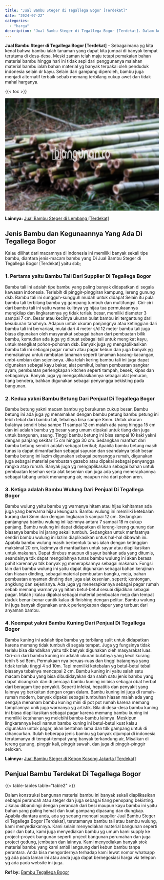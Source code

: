 ```yaml
---
title: "Jual Bambu Steger di Tegallega Bogor [Terdekat]"
date: "2024-07-22"
categories: 
  - "harga"
description: "Jual Bambu Steger di Tegallega Bogor [Terdekat]. Dalam konstruksi bangunan material bambu ini banyak sekali diaplikasikan sebagai perancah atau steger dan ju..."
---
```


**Jual Bambu Steger di Tegallega Bogor \[Terdekat\]** – Sebagaimana yg kita kenal bahwa bambu ialah tanaman yang dapat kita jumpai di banyak tempat terutama di desa-desa. Meski zaman telah maju tetapi pemakaian bahan material bambu hingga hari ini tidak sepi dari penggunanya malahan material bambu ialah bahan material yg banyak terpakai oleh penduduk indonesia selain dr kayu. Selain dari gampang diperoleh, bambu juga menjadi alternatif terbaik sebab memang terbilang cukup awet dan tidak mahal harganya.

{{< toc >}}

![Jual Bambu Steger di Tegallega Bogor [Terdekat]](/images/jual-bambu-tali-14.png)

**Lainnya:** [Jual Bambu Steger di Lembang \[Terdekat\]](https://bambu.bangunan.co/jual-bambu-steger-di-lembang-terdekat/)

## Jenis Bambu dan Kegunaannya Yang Ada Di Tegallega Bogor

Kalau dilihat dari macamnya di indonesia ini memiliki banyak sekali tipe bambu, diantara jenis-macam bambu yang Di Jual Bambu Steger di Tegallega Bogor \[Terdekat\] yaitu sbb;

### 1\. Pertama yaitu Bambu Tali Dari Supplier Di Tegallega Bogor

Bambu tali ini adalah tipe bambu yang paling banyak didapatkan di segala kawasan indonesia. Terlebih di pinggir-pinggiran kampung, lereng gunung dsb. Bambu tali ini sungguh-sungguh mudah untuk didapat Selain itu pula bambu tali terbilang bambu yg gampang tumbuh dan multifungsi. Ciri-ciri dari bambu tali ini yaitu warna kulitnya yg hijau tua permukaannya mengkilap dan lingkarannya yg tidak terlalu besar, memiliki diameter 3 sampai 7 cm. Besar atau kecilnya ukuran bulat bambu ini tergantung dari kesuburan tanahnya. Adapun untuk ukuran panjangnya atau ketinggian dari bambu tali ini bervariasi, mulai dari 4 meter s/d 12 meter bambu tali juga biasa digunakan oleh masyarakat sebagai bahan dari pembuatan bilik bambu, kemudian ada juga yg dibuat sebagai tali untuk mengikat kayu, untuk mengikat pohon-pohonan dsb. Banyak juga yg mengaplikasikan bambu tali ini sebagai pagar rumah atau pagar kebun dan juga banyak yg memakainya untuk rambatan tanaman seperti tanaman kacang-kacangan, umbi-umbian dan sejenisnya. Jika telah kering bambu tali ini juga dapat digunakan sebagai kayu bakar, alat pemikul, bahan pembuatan sangkar ayam, pembuatan perlengkapan kitchen seperti tampah, besek, kipas dan sebagainya. Banyak juga yg mengaplikasikannya sebagai alat jemuran, tiang bendera, bahkan digunakan sebagai penyangga bekisting pada bangunan.

### 2\. Kedua yakni Bambu Betung Dari Penjual Di Tegallega Bogor

Bambu betung yakni macam bambu yg berukuran cukup besar. Bambu betung ini ada juga yg menamakan dengan bambu petung bambu petung ini lebih tebal dari bambu tali, tebalnya bisa sampe 8mm. Untuk ukuran bulatnya sendiri bisa sampe 11 sampai 12 cm malah ada yang hingga 15 cm dan ini adalah bambu yg besar yang umum dipakai untuk tiang dan juga untuk bangunan, saung. Tinggi bambu betung ini bisa sampai 10 kaki yakni dengan panjang sekitar 15 cm hingga 30 cm. Sedangkan manfaat dari bambu betung sendiri adalah sebagai berikut; Apabila bambu betung masih tunas ia dapat dimanfaatkan sebagai sayuran dan seandainya telah besar bambu betung ini lazim digunakan sebagai penyangga rumah, digunakan juga sebagai material pembuatan gazebo atau dipakai sebagai penyangga rangka atap rumah. Banyak juga yg mengaplikasikan sebagai bahan untuk pembuatan lesehan serta alat kesenian dan juga ada yang menerapkannya sebagai tabung untuk menampung air, maupun nira dari pohon aren.

### 3\. Ketiga adalah Bambu Wulung Dari Penjual Di Tegallega Bogor

Bambu wulung yaitu bambu yg warnanya hitam atau hijau kehitaman ada juga yang berwarna hijau keunguan. Bambu wulung ini memiliki ketebalan kurang dari 8mm dan dengan lingkaran 5 sampai 12 cm. Sedangkan panjangnya bambu wulung ini lazimnya antara 7 sampai 18 m cukup panjang. Bambu wulung ini dapat didapatkan di lereng-lereng gunung dan biasanya bambu ini jarang sekali tumbuh. Sedangkan untuk manfaatnya sendiri bambu wulung ini lazim diaplikasikan untuk hal-hal dibawah ini. Apabila bambu wulung masih berbentuk tunas ialah dengan ketinggian maksimal 20 cm, lazimnya di manfaatkan untuk sayur atau diaplikasikan untuk makanan. Dapat direbus maupun di sayur bahkan ada yang ditumis, seandainya tdk dapat mengolahnya tunas bambu wulung ini akan berasa pahit karenanya tdk banyak yg menerapkannya sebagai makanan. Fungsi lain dari bambu wulung ini yaitu dapat digunakan sebagai bahan kerajinan dan hiasan dinding, sebagai material pembuatan bangku, meja, bahan pembuatan anyaman dinding dan juga alat kesenian, seperti; kentongan, angklung dan sejenisnya. Ada juga yg menerapkannya sebagai pagar rumah sebab memang warnanya yg hitam betul-betul sesuai dijadikan sebagai pagar. Malah jikalau dipakai sebagai material pembuatan meja dan tempat duduk benar-benar cantik kalau di finishing dengan pelitur. Bambu wulung ini juga banyak digunakan untuk perlengkapan dapur yang terbuat dari anyaman bambu.

### 4\. Keempat yakni Bambu Kuning Dari Penjual Di Tegallega Bogor

Bambu kuning ini adalah tipe bambu yg terbilang sulit untuk didapatkan karena memang tidak tumbuh di segala tempat. Juga yg fungsinya tidak terlalu bisa diandalkan yaitu tdk banyak digunakan oleh masyarakat luas. Ciri-ciri dari bambu kuning ini adalah ukuran bulatnya yang kecil kurang lebih 5 sd 8cm. Permukaan nya beruas-ruas dan tinggi batangnya yang tidak terlalu tinggi 4 sd 10m. Tapi memiliki ketebalan yg betul-betul tebal biasanya tebalnya mencapai 2 cm. Bambu kuning ini yaitu salah satu macam bambu yang bisa dibudidayakan dan salah satu jenis bambu yang dapat dicangkok dan di percaya bambu kuning ini bisa sebagai obat herbal dari beragam tipe penyakit. Seperti infeksi, hepatitis dan penyakit yang lainnya yg berkaitan dengan organ dalam. Bambu kuning ini juga di rumah-rumah modern, banyak dipakai sebagai tumbuhan hiasan malah ada yang sengaja menanam bambu kuning mini di pot pot rumah karena memang tampilannya unik juga warnanya yg artistik. Bila di desa-desa bambu kuning ini biasa diaplikasikan sebagai pagar karena memang bambu kuning ini memiliki ketahanan yg melebihi bambu-bambu lainnya. Meskipun lingkarannya kecil namun bambu kuning ini betul-betul kuat kalau digunakan untuk pagar, akan bertahan lama dan tdk gampang untuk di dihancurkan. Itulah beberapa jenis bambu yg banyak dijumpai di indonesia terutamanya di tempat-tempat yang banyak terkandung air, Misalkan di lereng gunung, pinggir kali, pinggir sawah, dan juga di pinggir-pinggir selokan.

**Lainnya:** [Jual Bambu Steger di Kebon Kosong Jakarta \[Terdekat\]](https://bambu.bangunan.co/jual-bambu-steger-di-kebon-kosong-jakarta-terdekat/)

## Penjual Bambu Terdekat Di Tegallega Bogor

{{< table-tables table="table2" >}}

Dalam konstruksi bangunan material bambu ini banyak sekali diaplikasikan sebagai perancah atau steger dan juga sebagai tiang penopang bekisting. Jikalau dibandingi dengan perancah dari besi maupun kayu bambu ini yaitu bahan yang paling hemat dan kuat gampang dipasang dan diungkap. Apabila diantara anda, ada yg sedang mencari supplier Jual Bambu Steger di Tegallega Bogor \[Terdekat\], terutamanya bambu tali atau bambu wulung, kami menyediakannya. Kami selain menyediakan material bangunan seperti pasir dan batu, kami juga menyediakan bambu yg umum kami supply ke project-proyek bangunan seperti project bangunan perumahan dan juga project gedung, jembatan dan lainnya. Kami menyediakan banyak stok material bambu yang kami ambil langsung dari kebun bambu tanpa perantara. Anda bisa mengordernya terhadap kami lewat nomor whatsapp yg ada pada laman ini atau anda juga dapat bernegosiasi harga via telepon yg ada pada website ini juga.

**Ref by:** [Bambu Tegallega Bogor](https://id.wikipedia.org/wiki/Bambu)
